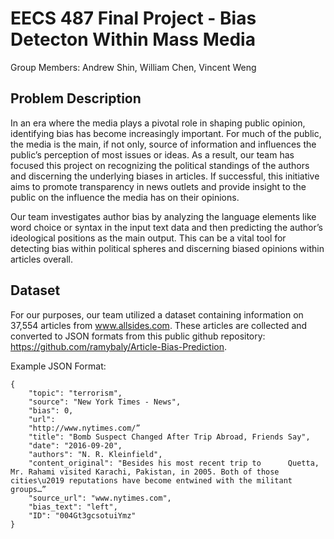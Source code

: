 # EECS 487 Final Project - Bias Detecton Within Mass Media

Group Members: Andrew Shin, William Chen, Vincent Weng

## Problem Description

In an era where the media plays a pivotal role in shaping public opinion, identifying bias has become increasingly important. For much of the public, the media is the main, if not only, source of information and influences the public’s perception of most issues or ideas. As a result, our team has focused this project on recognizing the political standings of the authors and discerning the underlying biases in articles. 
If successful, this initiative aims to promote transparency in news outlets and provide insight to the public on the influence the media has on their opinions.

Our team investigates author bias by analyzing the language elements like word choice or syntax in the input text data and then predicting the author’s ideological positions as the main output. 
This can be a vital tool for detecting bias within political spheres and discerning biased opinions within articles overall.

## Dataset
For our purposes, our team utilized a dataset containing information on 37,554 articles from www.allsides.com. These articles are collected and converted to JSON formats from this public github repository: https://github.com/ramybaly/Article-Bias-Prediction.

Example JSON Format:
```
{
    "topic": "terrorism",
    "source": "New York Times - News",
    "bias": 0,
    "url": 
    "http://www.nytimes.com/”
    "title": "Bomb Suspect Changed After Trip Abroad, Friends Say",
    "date": "2016-09-20",
    "authors": "N. R. Kleinfield",
    "content_original": "Besides his most recent trip to      Quetta, Mr. Rahami visited Karachi, Pakistan, in 2005. Both of those cities\u2019 reputations have become entwined with the militant groups…”
    "source_url": "www.nytimes.com",
    "bias_text": "left",
    "ID": "004Gt3gcsotuiYmz"
}
```
